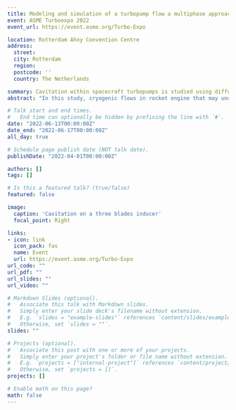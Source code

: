 ```yaml
---
title: Modeling and simulation of a turbopump flow a multiphase approach
event: ASME Turboexpo 2022
event_url: https://event.asme.org/Turbo-Expo

location: Rotterdam Ahoy Convention Centre
address:
  street: 
  city: Rotterdam
  region: 
  postcode: ''
  country: The Netherlands

summary: Cavitation within spacecraft turbopumps is studied using diffuse-interface multiphase model for which blades rotation is taken into account by use of the Moving Reference Frame method.
abstract: "In this study, cryogenic flows in rocket engine that may undergo a phase change because of a loss of pressure in pump, or any depressurization process are considered. We proposed a well-posed mathematical representation for this kind of flow as well as the numerical model for seeking the solutions. The two important points addressed in this study are the compressibility of the phases and the use of a rotating reference frame. The compressibility effects are quite essentials to obtain a physical and realistic cavitation model through the equation of state of the fluids (liquid and vapor), while the moving reference frame being the way we chose to model the pump motion. The model we develop is based on conservation equations of mass, momentum and energy for each phase plus a non-conservative equation evolution for the volume fraction. The description of the flow is based on the diffuse interface method, the interfaces appear naturally in the flow (interfaces between vapor and liquid for example) and do not require any interface tracking method. The phase change process is based on a stiff relaxation procedure using thermodynamic equilibrium considerations. Results related to a pump application are then presented using the open-source platform ECOGEN where the present numerical method is implemented. The model is able to produce a quite realistic pump characteristic curve where the relationship between the pump overpressure and its operating mass flow rate is expressed. In these first calculations it will be shown that cavitation may occur in some regions of the flow and that the multiphase approach is suited for this study."

# Talk start and end times.
#   End time can optionally be hidden by prefixing the line with `#`.
date: "2022-06-13T00:00:00Z"
date_end: "2022-06-17T00:00:00Z"
all_day: true

# Schedule page publish date (NOT talk date).
publishDate: "2022-04-01T00:00:00Z"

authors: []
tags: []

# Is this a featured talk? (true/false)
featured: false

image:
  caption: 'Cavitation on a three blades inducer'
  focal_point: Right

links:
- icon: link
  icon_pack: fas
  name: Event
  url: https://event.asme.org/Turbo-Expo
url_code: ""
url_pdf: ""
url_slides: ""
url_video: ""

# Markdown Slides (optional).
#   Associate this talk with Markdown slides.
#   Simply enter your slide deck's filename without extension.
#   E.g. `slides = "example-slides"` references `content/slides/example-slides.md`.
#   Otherwise, set `slides = ""`.
slides: ""

# Projects (optional).
#   Associate this post with one or more of your projects.
#   Simply enter your project's folder or file name without extension.
#   E.g. `projects = ["internal-project"]` references `content/project/deep-learning/index.md`.
#   Otherwise, set `projects = []`.
projects: []

# Enable math on this page?
math: false
---
```


